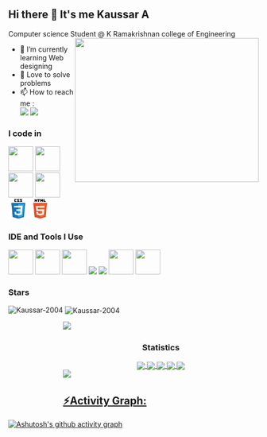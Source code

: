 ## Hi there 👋 It's me Kaussar A

Computer science Student @ K Ramakrishnan college of Engineering
<img align="right" width="370" height="290" src="[https://i.pinimg.com/originals/47/f0/34/47f0342cec72b800463bf003eac1257e.gif](https://tenor.com/en-GB/view/animation-cartoons-toons-danny-phantom-danny-fenton-gif-14827989)">                                                
- 🌱 I’m currently learning Web designing
- 👯 Love to solve problems
- 📫 How to reach me :
<br /> [<img src="https://img.shields.io/badge/LinkedIn-0077B5?style=for-the-badge&logo=linkedin&logoColor=white" />](https://www.linkedin.com/in/kaussar2004/) <a href="https://github.com/Kaussar-2004" target="_blank"><img src="https://img.shields.io/badge/GitHub-100000?style=for-the-badge&logo=github&logoColor=white" target="_blank"></a>

### I code in
<img height="50" width="50" src="https://img.icons8.com/?size=100&id=lTKW3iI3wIT0&format=png&color=000000"/> <img height="50" width="50" src="https://img.icons8.com/?size=100&id=13441&format=png&color=000000"/> <img height="50" width="50" src="https://img.icons8.com/?size=100&id=40670&format=png&color=000000"/> <img height="50" width="50" src="https://img.icons8.com/?size=100&id=UFXRpPFebwa2&format=png&color=000000"/> <img src="https://raw.githubusercontent.com/teamedwardforever/Readme-Generator/71f25dd8b98329b168142a6b782a107b75eab178/svg/Skills/Frontend/css3-original-wordmark.svg" alt="Css" width="40" height="40"/>
<img src="https://raw.githubusercontent.com/teamedwardforever/Readme-Generator/71f25dd8b98329b168142a6b782a107b75eab178/svg/Skills/Frontend/html5-original-wordmark.svg" alt="HTML" width="40" height="40"/>

### IDE and Tools I Use
<img height="50" width="50" src="https://img.icons8.com/color/48/000000/visual-studio-code-2019.png"/>  <img height="50" width="50" src="https://img.icons8.com/color/50/000000/git.png"/> <img height="50" width="50" src="https://img.icons8.com/dusk/64/000000/anaconda.png"/> <img height="50" src="https://img.icons8.com/officel/480/null/java-eclipse.png"/> <img height="50" src="https://img.icons8.com/color/480/null/notion--v1.png" /> <img height="50" width="50" src="https://img.icons8.com/doodle/48/000000/adobe-photoshop.png"/> <img height="50" width="50" src="https://img.icons8.com/color/48/000000/figma--v1.png"/> 

<h3 align="left">Stars</h3>
<img align="left" height="180em" src="https://github-readme-stats.vercel.app/api/top-langs/?username=Kaussar-2004&layout=compact&theme=" alt=Kaussar-2004 />
<p>&nbsp;<img align="center" height="180em" src="https://github-readme-stats.vercel.app/api?username=Kaussar-2004&show_icons=true&locale=en&theme=" alt="Kaussar-2004" /></p>
<img src="https://user-images.githubusercontent.com/73097560/115834477-dbab4500-a447-11eb-908a-139a6edaec5c.gif"><h3 align="center">Statistics</h3>
<div align="center">
<a href="https://github.com/Kaussar-2004">
<img align="center" src="http://github-profile-summary-cards.vercel.app/api/cards/stats?username=Kaussar-2004&theme=2077" height="180em" />
<img align="center" src="http://github-profile-summary-cards.vercel.app/api/cards/most-commit-language?username=Kaussar-2004&theme=2077" height="180em" />
<img align="center" src="http://github-profile-summary-cards.vercel.app/api/cards/repos-per-language?username=Kaussar-2004&theme=2077" height="180em" />
<img align="center" src="http://github-profile-summary-cards.vercel.app/api/cards/productive-time?username=Kaussar-2004&theme=2077" height="180em" />
<img align="center" src="http://github-profile-summary-cards.vercel.app/api/cards/profile-details?username=Kaussar-2004&theme=2077" height="180em" />
</div>
<div>
<img src="https://user-images.githubusercontent.com/73097560/115834477-dbab4500-a447-11eb-908a-139a6edaec5c.gif"><h2 align="left">⚡Activity Graph:</h2>  
  
[![Ashutosh's github activity graph](https://github-readme-activity-graph.vercel.app/graph?username=Kaussar-2004&bg_color=000000&color=ffffff&line=00ff1e&point=ffffff&area=true&hide_border=true)](https://github.com/ashutosh00710/github-readme-activity-graph)
</div>
